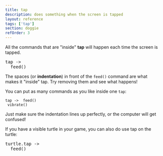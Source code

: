 ```yaml
---
title: tap
description: does something when the screen is tapped
layout: reference
tags: ['tap']
section: doggie
refOrder: 3
---
```

All the commands that are "inside" <b>tap</b> will happen each time the screen is tapped.

<pre class="jumbo" 
     data-before="write 'Click on the blue screen to simulate taps!'" 
     >tap ->
<span data-dfn="indentation">  </span>feed()
</pre>

The spaces (or <b>indentation</b>) in front of the <code>feed()</code> command are what makes it "inside" tap. Try removing them and see what happens!

You can put as many commands as you like inside one <code>tap</code>:

<code class="jumbo">tap ->
<span data-dfn="">  </span>feed()
<span data-dfn="same indentation">  </span>vibrate()
</code>

Just make sure the indentation lines up perfectly, or the computer will get confused!

If you have a visible turtle in your game, you can also do use tap on the turtle:

<pre class="jumbo" 
     data-before="st()&#13write 'Click on the turtle to simulate taps!'" 
     >turtle.tap ->
  feed()
</pre>
